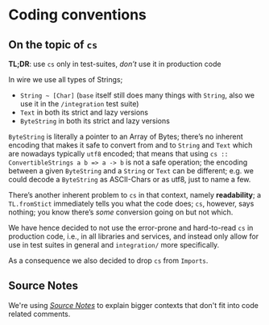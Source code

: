 # Coding conventions

## On the topic of `cs`

**TL;DR**:
use `cs` only in test-suites, *don’t* use it in production code

In wire we use all types of Strings;

- `String ~ [Char]` (`base` itself still does many things with `String`, also we use it in the `/integration` test suite)
- `Text` in both its strict and lazy versions
- `ByteString` in both its strict and lazy versions

`ByteString` is literally a pointer to an Array of Bytes; there’s no inherent encoding that makes it safe to
convert from and to `String` and `Text` which are nowadays typically `utf8` encoded; that means that using
`cs :: ConvertibleStrings a b => a -> b` is not a safe operation; the encoding between a given `ByteString`
and a `String` or `Text` can be different; e.g. we could decode a `ByteString` as ASCII-Chars or as utf8, just
to name a few.

There’s another inherent problem to `cs` in that context, namely **readability**; a `TL.fromStict` immediately tells
you what the code does; `cs`, however, says nothing; you know there’s *some* conversion going on but not which.

We have hence decided to not use the error-prone and hard-to-read `cs` in production code, i.e., in all libraries
and services, and instead only allow for use in test suites in general and `integration/` more specifically.

As a consequence we also decided to drop `cs` from `Imports`.

## Source Notes

We're using [*Source
Notes*](https://gitlab.haskell.org/ghc/ghc/-/wikis/commentary/coding-style#2-using-notes)
to explain bigger contexts that don't fit into code related comments.

